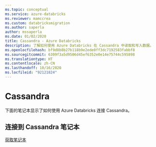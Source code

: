 ```yaml
---
ms.topic: conceptual
ms.service: azure-databricks
ms.reviewer: mamccrea
ms.custom: databricksmigration
ms.author: saperla
author: mssaperla
ms.date: 01/02/2020
title: Cassandra - Azure Databricks
description: 了解如何使用 Azure Databricks 在 Cassandra 中读取和写入数据。
ms.openlocfilehash: bf9d8b8b27b118b9e2ede0ff3dc7192583fabbf8
ms.sourcegitcommit: 6309f3a5d9506d45ef6352e0e14e75744c595898
ms.translationtype: HT
ms.contentlocale: zh-CN
ms.lasthandoff: 10/16/2020
ms.locfileid: "92121824"
---
```

# <a name="cassandra"></a>Cassandra

下面的笔记本显示了如何使用 Azure Databricks 连接 Cassandra。

## <a name="connect-to-cassandra-notebook"></a>连接到 Cassandra 笔记本

[获取笔记本](../../_static/notebooks/azure/cassandra-azure.html)